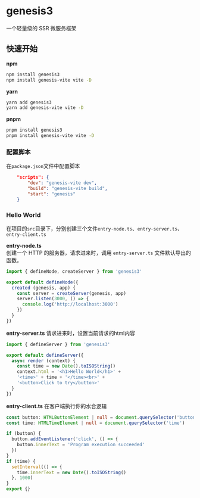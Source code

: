 # genesis3
一个轻量级的 SSR 微服务框架

## 快速开始

**npm**
```bash
npm install genesis3
npm install genesis-vite vite -D
```
**yarn**
```bash
yarn add genesis3
yarn add genesis-vite vite -D
```
**pnpm**
```bash
pnpm install genesis3
pnpm install genesis-vite vite -D
```
### 配置脚本  
在`package.json`文件中配置脚本
```json
    "scripts": {
        "dev": "genesis-vite dev",
        "build": "genesis-vite build",
        "start": "genesis"
    }
```
### Hello World
在项目的`src`目录下，分别创建三个文件`entry-node.ts`、`entry-server.ts`、`entry-client.ts`

**entry-node.ts**    
创建一个 HTTP 的服务器，请求进来时，调用 `entry-server.ts` 文件默认导出的函数。
```ts
import { defineNode, createServer } from 'genesis3'

export default defineNode({
  created (genesis, app) {
    const server = createServer(genesis, app)
    server.listen(3000, () => {
      console.log('http://localhost:3000')
    })
  }
})
```
**entry-server.ts**
请求进来时，设置当前请求的html内容
```ts
import { defineServer } from 'genesis3'

export default defineServer({
  async render (context) {
    const time = new Date().toISOString()
    context.html = '<h1>Hello World</h1>' +
    '<time>' + time + '</time><br>' +
    '<button>Click to try</button>'
  }
})
```

**entry-client.ts**
在客户端执行你的水合逻辑
```ts
const button: HTMLButtonElement | null = document.querySelector('button')
const time: HTMLTimeElement | null = document.querySelector('time')

if (button) {
  button.addEventListener('click', () => {
    button.innerText = 'Program execution succeeded'
  })
}
if (time) {
  setInterval(() => {
    time.innerText = new Date().toISOString()
  }, 1000)
}
export {}

```